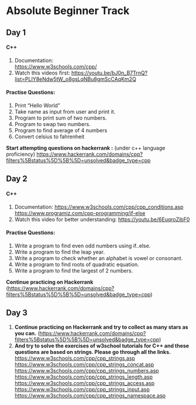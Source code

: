 # Absolute Beginner Track

## Day 1
#### C++
1. Documentation:  
   https://www.w3schools.com/cpp/ 
2. Watch this videos first: 
   https://youtu.be/bJ0n_B7TrnQ?list=PLIY8eNdw5tW_o8gsLqNBu8gmScCAqKm2Q
   
#### Practise Questions:
1. Print “Hello World”
2. Take name as input from user and print it.
3. Program to print sum of two numbers.
4. Program to swap two numbers.
5. Program to find average of 4 numbers
6. Convert celsius to fahrenheit 

**Start attempting questions on hackerrank :**
(under c++ language proficiency) 
https://www.hackerrank.com/domains/cpp?filters%5Bstatus%5D%5B%5D=unsolved&badge_type=cpp


## Day 2
#### C++
1. Documentation: 
   https://www.w3schools.com/cpp/cpp_conditions.asp
   https://www.programiz.com/cpp-programming/if-else 
2. Watch this video for better understanding: 
   https://youtu.be/6EuqroZibF0
   
#### Practise Questions:
1. Write a program to find even odd numbers using if..else.
2. Write a program to find the leap year.
3. Write a program to check whether an alphabet is vowel or consonant.
4. Write a program to find roots of quadratic equation.
5. Write a program to find the largest of 2 numbers.

**Continue practicing on Hackerrank**
(https://www.hackerrank.com/domains/cpp?filters%5Bstatus%5D%5B%5D=unsolved&badge_type=cpp)

  
## Day 3
1. **Continue practicing on Hackerrank and try to collect as many stars as you can.**
   (https://www.hackerrank.com/domains/cpp?filters%5Bstatus%5D%5B%5D=unsolved&badge_type=cpp)
2. **And try to solve the exercises of w3school tutorials for C++ and these questions are based on strings. Please go through all the links.**
   https://www.w3schools.com/cpp/cpp_strings.asp
   https://www.w3schools.com/cpp/cpp_strings_concat.asp
   https://www.w3schools.com/cpp/cpp_strings_numbers.asp
   https://www.w3schools.com/cpp/cpp_strings_length.asp
   https://www.w3schools.com/cpp/cpp_strings_access.asp
   https://www.w3schools.com/cpp/cpp_strings_input.asp
   https://www.w3schools.com/cpp/cpp_strings_namespace.asp


